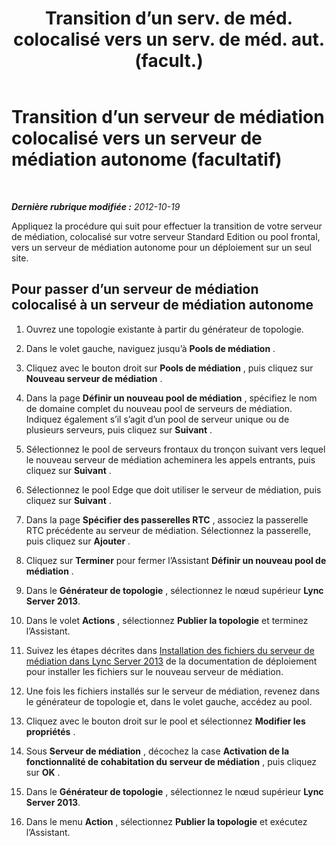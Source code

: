 ﻿---
title: "Transition d’un serv. de méd. colocalisé vers un serv. de méd. aut. (facult.)"
TOCtitle: "Transition d’un serv. de méd. colocalisé vers un serv. de méd. aut. (facult.)"
ms:assetid: 7c3c2fb4-4ff2-47b1-aab3-0aa91472eadb
ms:mtpsurl: https://technet.microsoft.com/fr-fr/library/JJ205026(v=OCS.15)
ms:contentKeyID: 49297849
ms.date: 05/20/2016
mtps_version: v=OCS.15
ms.translationtype: HT
---

# Transition d’un serveur de médiation colocalisé vers un serveur de médiation autonome (facultatif)

 

_**Dernière rubrique modifiée :** 2012-10-19_

Appliquez la procédure qui suit pour effectuer la transition de votre serveur de médiation, colocalisé sur votre serveur Standard Edition ou pool frontal, vers un serveur de médiation autonome pour un déploiement sur un seul site.

## Pour passer d’un serveur de médiation colocalisé à un serveur de médiation autonome

1.  Ouvrez une topologie existante à partir du générateur de topologie.

2.  Dans le volet gauche, naviguez jusqu’à **Pools de médiation** .

3.  Cliquez avec le bouton droit sur **Pools de médiation** , puis cliquez sur **Nouveau serveur de médiation** .

4.  Dans la page **Définir un nouveau pool de médiation** , spécifiez le nom de domaine complet du nouveau pool de serveurs de médiation. Indiquez également s’il s’agit d’un pool de serveur unique ou de plusieurs serveurs, puis cliquez sur **Suivant** .

5.  Sélectionnez le pool de serveurs frontaux du tronçon suivant vers lequel le nouveau serveur de médiation acheminera les appels entrants, puis cliquez sur **Suivant** .

6.  Sélectionnez le pool Edge que doit utiliser le serveur de médiation, puis cliquez sur **Suivant** .

7.  Dans la page **Spécifier des passerelles RTC** , associez la passerelle RTC précédente au serveur de médiation. Sélectionnez la passerelle, puis cliquez sur **Ajouter** .

8.  Cliquez sur **Terminer** pour fermer l’Assistant **Définir un nouveau pool de médiation** .

9.  Dans le **Générateur de topologie** , sélectionnez le nœud supérieur **Lync Server 2013**.

10. Dans le volet **Actions** , sélectionnez **Publier la topologie** et terminez l’Assistant.

11. Suivez les étapes décrites dans [Installation des fichiers du serveur de médiation dans Lync Server 2013](lync-server-2013-install-the-files-for-mediation-server.md) de la documentation de déploiement pour installer les fichiers sur le nouveau serveur de médiation.

12. Une fois les fichiers installés sur le serveur de médiation, revenez dans le générateur de topologie et, dans le volet gauche, accédez au pool.

13. Cliquez avec le bouton droit sur le pool et sélectionnez **Modifier les propriétés** .

14. Sous **Serveur de médiation** , décochez la case **Activation de la fonctionnalité de cohabitation du serveur de médiation** , puis cliquez sur **OK** .

15. Dans le **Générateur de topologie** , sélectionnez le nœud supérieur **Lync Server 2013**.

16. Dans le menu **Action** , sélectionnez **Publier la topologie** et exécutez l’Assistant.

